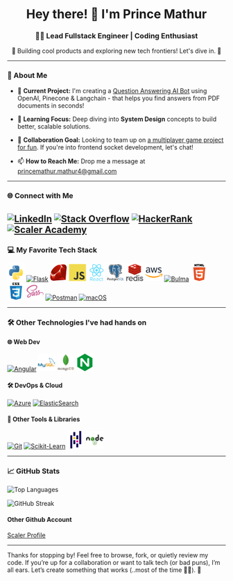 <h1 align="center">Hey there! 👋 I'm Prince Mathur</h1>
<h3 align="center">👨‍💻 Lead Fullstack Engineer | Coding Enthusiast</h3>

<p align="center">
    🚀 Building cool products and exploring new tech frontiers! Let's dive in. 🌌
</p>

---

### 👀 About Me
- 🔭 **Current Project:** I'm creating a [Question Answering AI Bot](https://github.com/princemathur4/question-answering-bot) using OpenAI, Pinecone & Langchain - that helps you find answers from PDF documents in seconds!
  
- 🌱 **Learning Focus:** Deep diving into **System Design** concepts to build better, scalable solutions.

- 👯 **Collaboration Goal:** Looking to team up on [a multiplayer game project for fun](https://github.com/princemathur4/burlesque). If you're into frontend socket development, let's chat!

- 📫 **How to Reach Me:** Drop me a message at [princemathur.mathur4@gmail.com](mailto:princemathur.mathur4@gmail.com)

---

### 🌐 Connect with Me
<a href="https://linkedin.com/in/princemathur" target="_blank"><img align="center" src="https://raw.githubusercontent.com/rahuldkjain/github-profile-readme-generator/master/src/images/icons/Social/linked-in-alt.svg" alt="LinkedIn" height="30" width="40" /></a>
<a href="https://stackoverflow.com/users/10236521/prince-mathur" target="_blank"><img align="center" src="https://raw.githubusercontent.com/rahuldkjain/github-profile-readme-generator/master/src/images/icons/Social/stack-overflow.svg" alt="Stack Overflow" height="30" width="40" /></a>
<a href="https://www.hackerrank.com/princemathur_ma1" target="_blank"><img align="center" src="https://raw.githubusercontent.com/rahuldkjain/github-profile-readme-generator/master/src/images/icons/Social/hackerrank.svg" alt="HackerRank" height="40" width="40" /></a>
<a href="https://scaler.com/academy/profile/7d72c0ded5fc" target="_blank" rel="noreferrer"><img src="https://img.icons8.com/color/48/000000/scaler-academy.png" alt="Scaler Academy" width="35" height="35" /></a>
---

### 💻 My Favorite Tech Stack
<p align="left">
    <a href="https://www.python.org" target="_blank" rel="noreferrer"><img src="https://raw.githubusercontent.com/devicons/devicon/master/icons/python/python-original.svg" alt="Python" width="40" height="40"/></a>
    <a href="https://flask.palletsprojects.com/" target="_blank" rel="noreferrer"><img src="https://icon.icepanel.io/Technology/png-shadow-512/Flask.png" alt="Flask" width="40" height="40"/></a>
    <a href="https://www.ruby-lang.org/en/" target="_blank" rel="noreferrer"><img src="https://raw.githubusercontent.com/devicons/devicon/master/icons/ruby/ruby-original.svg" alt="Ruby" width="40" height="40"/></a>
    <a href="https://developer.mozilla.org/en-US/docs/Web/JavaScript" target="_blank" rel="noreferrer"><img src="https://raw.githubusercontent.com/devicons/devicon/master/icons/javascript/javascript-original.svg" alt="JavaScript" width="40" height="40"/></a>
    <a href="https://reactjs.org/" target="_blank" rel="noreferrer"><img src="https://raw.githubusercontent.com/devicons/devicon/master/icons/react/react-original-wordmark.svg" alt="React" width="40" height="40"/></a>
    <a href="https://www.postgresql.org" target="_blank" rel="noreferrer"><img src="https://raw.githubusercontent.com/devicons/devicon/master/icons/postgresql/postgresql-original-wordmark.svg" alt="PostgreSQL" width="40" height="40"/></a>
    <a href="https://redis.io" target="_blank" rel="noreferrer"><img src="https://raw.githubusercontent.com/devicons/devicon/master/icons/redis/redis-original-wordmark.svg" alt="Redis" width="40" height="40"/></a>
    <a href="https://aws.amazon.com" target="_blank" rel="noreferrer"><img src="https://raw.githubusercontent.com/devicons/devicon/master/icons/amazonwebservices/amazonwebservices-original-wordmark.svg" alt="AWS" width="40" height="40"/></a>
    <a href="https://bulma.io/" target="_blank" rel="noreferrer"><img src="https://raw.githubusercontent.com/gilbarbara/logos/804dc257b59e144eaca5bc6ffd16949752c6f789/logos/bulma.svg" alt="Bulma" width="40" height="40"/></a>
    <a href="https://www.w3.org/html/" target="_blank" rel="noreferrer"><img src="https://raw.githubusercontent.com/devicons/devicon/master/icons/html5/html5-original-wordmark.svg" alt="HTML5" width="40" height="40"/></a>
    <a href="https://www.w3schools.com/css/" target="_blank" rel="noreferrer"><img src="https://raw.githubusercontent.com/devicons/devicon/master/icons/css3/css3-original-wordmark.svg" alt="CSS3" width="40" height="40"/></a>
    <a href="https://sass-lang.com" target="_blank" rel="noreferrer"><img src="https://raw.githubusercontent.com/devicons/devicon/master/icons/sass/sass-original.svg" alt="Sass" width="40" height="40"/></a>
    <a href="https://postman.com" target="_blank" rel="noreferrer"><img src="https://www.vectorlogo.zone/logos/getpostman/getpostman-icon.svg" alt="Postman" width="30" height="30"/></a>
    <a href="https://developer.apple.com/macos/" target="_blank" rel="noreferrer"><img src="https://upload.wikimedia.org/wikipedia/commons/2/21/MacOS_wordmark_%282017%29.svg" alt="macOS" width="40" height="40"/></a>
</p>

---

### 🛠️ Other Technologies I've had hands on
#### 🌐 Web Dev
<p align="left">
    <a href="https://angular.io" target="_blank" rel="noreferrer"><img src="https://angular.io/assets/images/logos/angular/angular.svg" alt="Angular" width="40" height="40"/></a>
    <a href="https://www.mysql.com/" target="_blank" rel="noreferrer"><img src="https://raw.githubusercontent.com/devicons/devicon/master/icons/mysql/mysql-original-wordmark.svg" alt="MySQL" width="40" height="40"/></a>
    <a href="https://www.mongodb.com/" target="_blank" rel="noreferrer"><img src="https://raw.githubusercontent.com/devicons/devicon/master/icons/mongodb/mongodb-original-wordmark.svg" alt="MongoDB" width="40" height="40"/></a>
    <a href="https://www.nginx.com" target="_blank" rel="noreferrer"><img src="https://raw.githubusercontent.com/devicons/devicon/master/icons/nginx/nginx-original.svg" alt="Nginx" width="40" height="40"/></a>
</p>

#### 🛠 DevOps & Cloud
<p align="left">
    <a href="https://azure.microsoft.com/en-in/" target="_blank" rel="noreferrer"><img src="https://www.vectorlogo.zone/logos/microsoft_azure/microsoft_azure-icon.svg" alt="Azure" width="40" height="40"/></a>
    <a href="https://www.elastic.co" target="_blank" rel="noreferrer"><img src="https://www.vectorlogo.zone/logos/elastic/elastic-icon.svg" alt="ElasticSearch" width="40" height="40"/></a>
</p>

#### 🧰 Other Tools & Libraries
<p align="left">
    <a href="https://git-scm.com/" target="_blank" rel="noreferrer"><img src="https://www.vectorlogo.zone/logos/git-scm/git-scm-icon.svg" alt="Git" width="40" height="40"/></a>
    <a href="https://scikit-learn.org/" target="_blank" rel="noreferrer"><img src="https://upload.wikimedia.org/wikipedia/commons/0/05/Scikit_learn_logo_small.svg" alt="Scikit-Learn" width="40" height="40"/></a>
    <a href="https://pandas.pydata.org/" target="_blank" rel="noreferrer"><img src="https://raw.githubusercontent.com/devicons/devicon/2ae2a900d2f041da66e950e4d48052658d850630/icons/pandas/pandas-original.svg" alt="Pandas" width="40" height="40"/></a>
    <a href="https://nodejs.org" target="_blank" rel="noreferrer"><img src="https://raw.githubusercontent.com/devicons/devicon/master/icons/nodejs/nodejs-original-wordmark.svg" alt="Node.js" width="40" height="40"/></a>
</p>

---

### 📈 GitHub Stats
<p><img align="center" src="https://github-readme-stats.vercel.app/api/top-langs?username=princemathur4&show_icons=true&locale=en&layout=compact" alt="Top Languages" /></p>

<p><img align="center" src="https://github-readme-streak-stats.herokuapp.com/?user=princemathur4&" alt="GitHub Streak" /></p>

#### Other Github Account
<a href="https://github.com/prince-mathur"> Scaler Profile </a>

---

Thanks for stopping by! Feel free to browse, fork, or quietly review my code. If you’re up for a collaboration or want to talk tech (or bad puns), I’m all ears. Let’s create something that works (..most of the time 👀😂). 🚀
